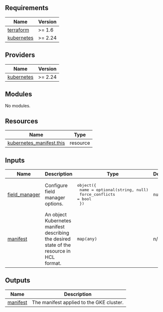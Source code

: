 <!-- BEGIN_TF_DOCS -->
## Requirements

| Name | Version |
|------|---------|
| <a name="requirement_terraform"></a> [terraform](#requirement\_terraform) | >= 1.6 |
| <a name="requirement_kubernetes"></a> [kubernetes](#requirement\_kubernetes) | >= 2.24 |

## Providers

| Name | Version |
|------|---------|
| <a name="provider_kubernetes"></a> [kubernetes](#provider\_kubernetes) | >= 2.24 |

## Modules

No modules.

## Resources

| Name | Type |
|------|------|
| [kubernetes_manifest.this](https://registry.terraform.io/providers/hashicorp/kubernetes/latest/docs/resources/manifest) | resource |

## Inputs

| Name | Description | Type | Default | Required |
|------|-------------|------|---------|:--------:|
| <a name="input_field_manager"></a> [field\_manager](#input\_field\_manager) | Configure field manager options. | <pre>object({<br>    name            = optional(string, null)<br>    force_conflicts = bool<br>  })</pre> | `null` | no |
| <a name="input_manifest"></a> [manifest](#input\_manifest) | An object Kubernetes manifest describing the desired state of the resource in HCL format. | `map(any)` | n/a | yes |

## Outputs

| Name | Description |
|------|-------------|
| <a name="output_manifest"></a> [manifest](#output\_manifest) | The manifest applied to the GKE cluster. |
<!-- END_TF_DOCS -->